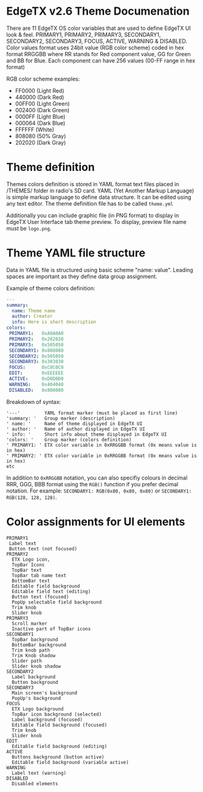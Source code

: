 # EdgeTX v2.6 Theme Documenation

There are 11 EdgeTX OS color variables that are used to define EdgeTX UI look & feel. PRIMARY1, PRIMARY2, PRIMARY3, SECONDARY1, SECONDARY2, SECONDARY3, FOCUS, ACTIVE, WARNING & DISABLED. Color values format uses 24bit value (RGB color scheme) coded in hex format RRGGBB where RR stands for Red component value, GG for Green and BB for Blue. Each component can have 256 values (00-FF range in hex format)

RGB color scheme examples:

- FF0000 (Light Red)
- 440000 (Dark Red)
- 00FF00 (Light Green)
- 002400 (Dark Green)
- 0000FF (Light Blue)
- 000064 (Dark Blue)
- FFFFFF (White)
- 808080 (50% Gray)
- 202020 (Dark Gray)


# Theme definition

Themes colors definition is stored in YAML format text files placed in /THEMES/<themename> folder in radio's SD card. YAML (Yet Another Markup Language) is simple markup language to define data structure. It can be edited using any text editor. The theme definition file has to be called `theme.yml`

Additionally you can include graphic file (in PNG format) to display in EdgeTX User Interface tab theme preview. To display, preview file name must be `logo.png`.

# Theme YAML file structure

Data in YAML file is structured using basic scheme "name: value". Leading spaces are important as they define data group assignment.

Example of theme colors definition:
```yml
---
summary:
  name: Theme name
  author: Creator
  info: Here is short description
colors:
 PRIMARY1:   0xA0A0A0
 PRIMARY2:   0x202020
 PRIMARY3:   0x505050
 SECONDARY1: 0x808080
 SECONDARY2: 0x505050
 SECONDARY3: 0x303030
 FOCUS:      0xC0C0C0
 EDIT:       0xEEEEEE
 ACTIVE:     0xD0D0D0
 WARNING:    0x404040
 DISABLED:   0x808080
```

Breakdown of syntax:
```
'---'         YAML format marker (must be placed as first line)
'summary: '   Group marker (description)
' name: '     Name of theme displayed in EdgeTX UI
' author: '   Name of author displayed in EdgeTX UI
' info: '     Short info about theme displayed in EdgeTX UI
'colors: '    Group marker (colors definition)
' PRIMARY1: ' ETX color variable in 0xRRGGBB format (0x means value is in hex)
' PRIMARY2: ' ETX color variable in 0xRRGGBB format (0x means value is in hex)
etc
```

In addition to `0xRRGGBB` notation, you can also specifiy colours in decimal RRR, GGG, BBB format using the `RGB()` function if you prefer decimal notation. For example: `SECONDARY1: RGB(0x80, 0x80, 0x80)` or  `SECONDARY1: RGB(128, 128, 128)`.

# Color assignments for UI elements

```
PRIMARY1
 Label text
 Button text (not focused)
PRIMARY2
  ETX Logo icon,
  TopBar Icons
  TopBar text
  TopBar tab name text
  BottomBar text
  Editable field background
  Editable field text (editing)
  Button text (focused)
  PopUp selectable field background
  Trim knob
  Slider knob
PRIMARY3
  Scroll marker
  Inactive part of TopBar icons
SECONDARY1
  TopBar background
  BottomBar background
  Trim knob path
  Trim Knob shadow
  Slider path
  Slider knob shadow
SECONDARY2
  Label background
  Button background
SECONDARY3
  Main screen's background
  PopUp's background
FOCUS
  ETX Logo background
  TopBar icon background (selected)
  Label background (focused)
  Editable field background (focused)
  Trim knob
  Slider knob
EDIT
  Editable field background (editing)
ACTIVE
  Buttons background (button active)
  Editable field background (variable active)
WARNING
  Label text (warning)
DISABLED
  Disabled elements
```
